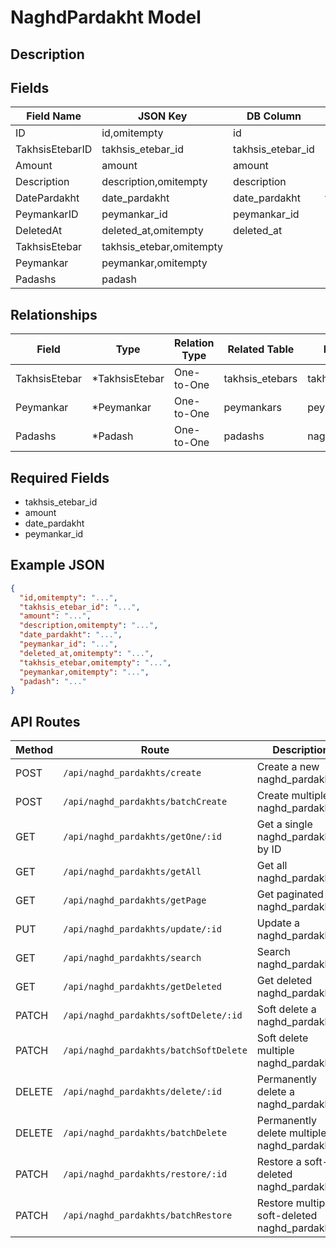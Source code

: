 # NaghdPardakht Model

## Description


## Fields
| Field Name | JSON Key | DB Column | Type | Required | Validation | Description |
|------------|----------|-----------|------|----------|------------|-------------|
| ID | id,omitempty | id | int | false | omitempty,gt=0 |  |
| TakhsisEtebarID | takhsis_etebar_id | takhsis_etebar_id | int | true | required,gt=0,exists=takhsis_etebars.id |  |
| Amount | amount | amount | int64 | true | required,gt=0 |  |
| Description | description,omitempty | description | *string | false | omitempty,max=255,regex=epns |  |
| DatePardakht | date_pardakht | date_pardakht | time.Time | true | required,pasttime |  |
| PeymankarID | peymankar_id | peymankar_id | int | true | required,gt=0,exists=peymankars.id |  |
| DeletedAt | deleted_at,omitempty | deleted_at | *time.Time | false | omitempty,pasttime |  |
| TakhsisEtebar | takhsis_etebar,omitempty |  | *TakhsisEtebar | false |  |  |
| Peymankar | peymankar,omitempty |  | *Peymankar | false |  |  |
| Padashs | padash |  | *Padash | false |  |  |


## Relationships
| Field | Type | Relation Type | Related Table | Foreign Key |
|-------|------|---------------|---------------|-------------|
| TakhsisEtebar | *TakhsisEtebar | One-to-One | takhsis_etebars | takhsis_etebar_id |
| Peymankar | *Peymankar | One-to-One | peymankars | peymankar_id |
| Padashs | *Padash | One-to-One | padashs | naghd_pardakht_id |


## Required Fields
- takhsis_etebar_id
- amount
- date_pardakht
- peymankar_id

## Example JSON
```json
{
  "id,omitempty": "...",
  "takhsis_etebar_id": "...",
  "amount": "...",
  "description,omitempty": "...",
  "date_pardakht": "...",
  "peymankar_id": "...",
  "deleted_at,omitempty": "...",
  "takhsis_etebar,omitempty": "...",
  "peymankar,omitempty": "...",
  "padash": "..."
}
```

## API Routes
| Method | Route | Description |
|--------|-------|-------------|
| POST | `/api/naghd_pardakhts/create` | Create a new naghd_pardakhts |
| POST | `/api/naghd_pardakhts/batchCreate` | Create multiple naghd_pardakhtss |
| GET | `/api/naghd_pardakhts/getOne/:id` | Get a single naghd_pardakhts by ID |
| GET | `/api/naghd_pardakhts/getAll` | Get all naghd_pardakhtss |
| GET | `/api/naghd_pardakhts/getPage` | Get paginated naghd_pardakhtss |
| PUT | `/api/naghd_pardakhts/update/:id` | Update a naghd_pardakhts |
| GET | `/api/naghd_pardakhts/search` | Search naghd_pardakhtss |
| GET | `/api/naghd_pardakhts/getDeleted` | Get deleted naghd_pardakhtss |
| PATCH | `/api/naghd_pardakhts/softDelete/:id` | Soft delete a naghd_pardakhts |
| PATCH | `/api/naghd_pardakhts/batchSoftDelete` | Soft delete multiple naghd_pardakhtss |
| DELETE | `/api/naghd_pardakhts/delete/:id` | Permanently delete a naghd_pardakhts |
| DELETE | `/api/naghd_pardakhts/batchDelete` | Permanently delete multiple naghd_pardakhtss |
| PATCH | `/api/naghd_pardakhts/restore/:id` | Restore a soft-deleted naghd_pardakhts |
| PATCH | `/api/naghd_pardakhts/batchRestore` | Restore multiple soft-deleted naghd_pardakhtss |

